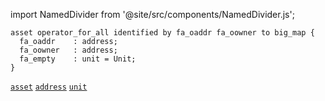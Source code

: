 import NamedDivider from '@site/src/components/NamedDivider.js';

<NamedDivider title="Code" width="1.5"/>

```archetype
asset operator_for_all identified by fa_oaddr fa_oowner to big_map {
  fa_oaddr    : address;
  fa_oowner   : address;
  fa_empty    : unit = Unit;
}
```
[`asset`](/docs/asset) [`address`](/docs/reference/types#address) [`unit`](/docs/reference/types#unit)